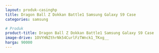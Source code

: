 ```yaml
---
layout: produk-casinghp
title: Dragon Ball Z Dokkan Battle1 Samsung Galaxy S9 Case
categories: samsung

# Produk
product-title: Dragon Ball Z Dokkan Battle1 Samsung Galaxy S9 Case
image-drive: 1OVYHNZthrNk54CurlFzTWnck1_TKxg__
harga: 90000
---
```

